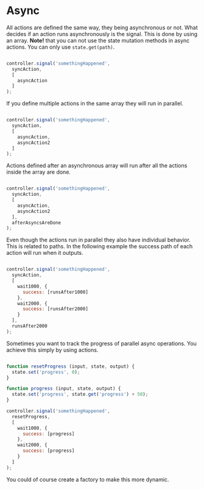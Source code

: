 # Async

All actions are defined the same way, they being asynchronous or not. What decides if an action runs asynchronously is the signal. This is done by using an array. **Note!** that you can not use the state mutation methods in async actions. You can only use `state.get(path)`.

```javascript

controller.signal('somethingHappened',
  syncAction,
  [
    asyncAction
  ]
);
```

If you define multiple actions in the same array they will run in parallel.

```javascript

controller.signal('somethingHappened',
  syncAction,
  [
    asyncAction,
    asyncAction2
  ]
);
```

Actions defined after an asynchronous array will run after all the actions inside the array are done.

```javascript

controller.signal('somethingHappened',
  syncAction,
  [
    asyncAction,
    asyncAction2
  ],
  afterAsyncsAreDone
);
```

Even though the actions run in parallel they also have individual behavior. This is related to paths. In the following example the success path of each action will run when it outputs.

```javascript

controller.signal('somethingHappened',
  syncAction,
  [
    wait1000, {
      success: [runsAfter1000]
    },
    wait2000, {
      success: [runsAfter2000]
    }
  ],
  runsAfter2000
);
```

Sometimes you want to track the progress of parallel async operations. You achieve this simply by using actions.

```javascript

function resetProgress (input, state, output) {
  state.set('progress', 0);
}

function progress (input, state, output) {
  state.set('progress', state.get('progress') + 50);
}

controller.signal('somethingHappened',
  resetProgress,
  [
    wait1000, {
      success: [progress]
    },
    wait2000, {
      success: [progress]
    }
  ]
);
```

You could of course create a factory to make this more dynamic.
